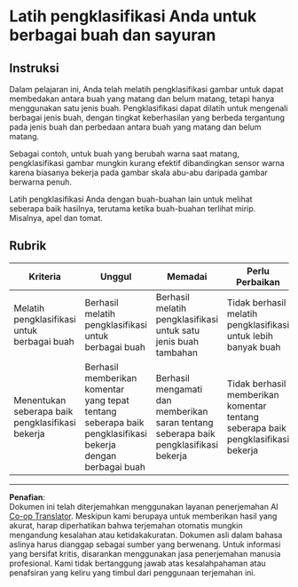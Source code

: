 <!--
CO_OP_TRANSLATOR_METADATA:
{
  "original_hash": "e74eb2fc7cc3b81916b52e957802f182",
  "translation_date": "2025-08-27T22:42:23+00:00",
  "source_file": "4-manufacturing/lessons/1-train-fruit-detector/assignment.md",
  "language_code": "id"
}
-->
# Latih pengklasifikasi Anda untuk berbagai buah dan sayuran

## Instruksi

Dalam pelajaran ini, Anda telah melatih pengklasifikasi gambar untuk dapat membedakan antara buah yang matang dan belum matang, tetapi hanya menggunakan satu jenis buah. Pengklasifikasi dapat dilatih untuk mengenali berbagai jenis buah, dengan tingkat keberhasilan yang berbeda tergantung pada jenis buah dan perbedaan antara buah yang matang dan belum matang.

Sebagai contoh, untuk buah yang berubah warna saat matang, pengklasifikasi gambar mungkin kurang efektif dibandingkan sensor warna karena biasanya bekerja pada gambar skala abu-abu daripada gambar berwarna penuh.

Latih pengklasifikasi Anda dengan buah-buahan lain untuk melihat seberapa baik hasilnya, terutama ketika buah-buahan terlihat mirip. Misalnya, apel dan tomat.

## Rubrik

| Kriteria | Unggul | Memadai | Perlu Perbaikan |
| -------- | ------- | -------- | --------------- |
| Melatih pengklasifikasi untuk berbagai buah | Berhasil melatih pengklasifikasi untuk berbagai buah | Berhasil melatih pengklasifikasi untuk satu jenis buah tambahan | Tidak berhasil melatih pengklasifikasi untuk lebih banyak buah |
| Menentukan seberapa baik pengklasifikasi bekerja | Berhasil memberikan komentar yang tepat tentang seberapa baik pengklasifikasi bekerja dengan berbagai buah | Berhasil mengamati dan memberikan saran tentang seberapa baik pengklasifikasi bekerja | Tidak berhasil memberikan komentar tentang seberapa baik pengklasifikasi bekerja |

---

**Penafian**:  
Dokumen ini telah diterjemahkan menggunakan layanan penerjemahan AI [Co-op Translator](https://github.com/Azure/co-op-translator). Meskipun kami berupaya untuk memberikan hasil yang akurat, harap diperhatikan bahwa terjemahan otomatis mungkin mengandung kesalahan atau ketidakakuratan. Dokumen asli dalam bahasa aslinya harus dianggap sebagai sumber yang berwenang. Untuk informasi yang bersifat kritis, disarankan menggunakan jasa penerjemahan manusia profesional. Kami tidak bertanggung jawab atas kesalahpahaman atau penafsiran yang keliru yang timbul dari penggunaan terjemahan ini.